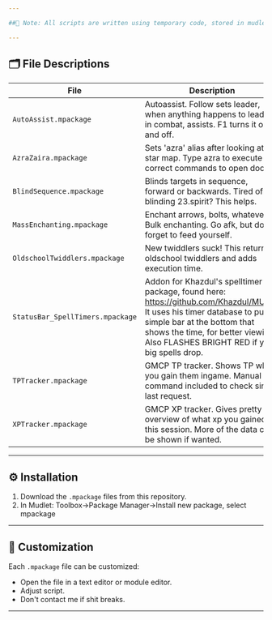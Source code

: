 ```yaml
---

##💬 Note: All scripts are written using temporary code, stored in mudlet.storage and will not show up in your mudlet triggers/aliases/keys/... I really hate clutter. Info on scripts shows up when script loads in echoes. **  

---
```


## 🗂️ File Descriptions

| File | Description |
|------|-------------|
| `AutoAssist.mpackage` | Autoassist. Follow sets leader, when anything happens to leader in combat, assists. F1 turns it on and off. |
| `AzraZaira.mpackage` | Sets 'azra' alias after looking at the star map. Type azra to execute correct commands to open door. |
| `BlindSequence.mpackage` | Blinds targets in sequence, forward or backwards. Tired of blinding 23.spirit? This helps. |
| `MassEnchanting.mpackage` | Enchant arrows, bolts, whatever. Bulk enchanting. Go afk, but don't forget to feed yourself. |
| `OldschoolTwiddlers.mpackage` | New twiddlers suck! This returns oldschool twiddlers and adds execution time. |
| `StatusBar_SpellTimers.mpackage` | Addon for Khazdul's spelltimer package, found here: https://github.com/Khazdul/MUME. It uses his timer database to put a simple bar at the bottom that shows the time, for better viewing. Also FLASHES BRIGHT RED if your big spells drop. |
| `TPTracker.mpackage` | GMCP TP tracker. Shows TP when you gain them ingame. Manual command included to check since last request. |
| `XPTracker.mpackage` | GMCP XP tracker. Gives pretty overview of what xp you gained this session. More of the data can be shown if wanted. |

---

## ⚙️ Installation

1. Download the `.mpackage` files from this repository.  
2. In Mudlet: Toolbox->Package Manager->Install new package, select mpackage

---

## 🧩 Customization

Each `.mpackage` file can be customized:
- Open the file in a text editor or module editor.
- Adjust script.
- Don't contact me if shit breaks.

---

